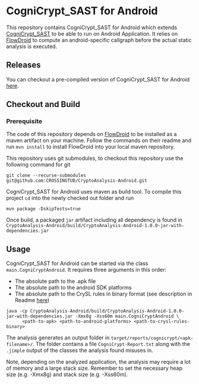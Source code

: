 # CogniCrypt_SAST for Android

This repository contains CogniCrypt_SAST for Android which extends [CogniCrypt_SAST](https://github.com/CROSSINGTUD/CryptoAnalysis) to be able to run on Android Application.
It relies on [FlowDroid](https://github.com/secure-software-engineering/FlowDroid) to compute an android-specific callgraph before the actual static analysis is executed.

## Releases

You can checkout a pre-compiled version of CogniCrypt_SAST for Android [here](https://github.com/CROSSINGTUD/CryptoAnalysis-Android/releases).

## Checkout and Build

### Prerequisite

The code of this repository depends on [FlowDroid](https://github.com/secure-software-engineering/FlowDroid) to be installed as a maven artifact on your machine.
Follow the commands on their readme and run `mvn install` to install FlowDroid into your local maven repository.

This repository uses git submodules, to checkout this repository use the following command for git

```git clone --recurse-submodules git@github.com:CROSSINGTUD/CryptoAnalysis-Android.git```

CogniCrypt_SAST for Android uses maven as build tool. To compile this project `cd` into the newly checked out folder and run

```mvn package -DskipTests=true```

Once build, a packaged  `jar` artifact including all dependency is found in `CryptoAnalysis-Android/build/CryptoAnalysis-Android-1.0.0-jar-with-dependencies.jar` 

## Usage

CogniCrypt_SAST for Android can be started via the class `main.CogniCryptAndroid`. It requires three arguments in this order: 
* The absolute path to the .apk file
* The absolute path to the android SDK platforms
* The absolute path to the CrySL rules in binary format (see description in Readme [here](https://github.com/CROSSINGTUD/CryptoAnalysis))

```
java -cp CryptoAnalysis-Android/build/CryptoAnalysis-Android-1.0.0-jar-with-dependencies.jar -Xmx8g -Xss60m main.CogniCryptAndroid \
      <path-to-apk> <path-to-android-platforms> <path-to-crysl-rules-binary>
```
The analysis generates an output folder in `target/reports/cognicrypt/<apk-filename>/`. The folder contains a file `CogniCrypt-Report.txt` along with the `.jimple` output of the classes the analysis found misuses in. 

Note, depending on the analyzed application, the analysis may require a lot of memory and a large stack size. Remember to set the necessary heap size (e.g. -Xmx8g) and stack size (e.g. -Xss60m).

